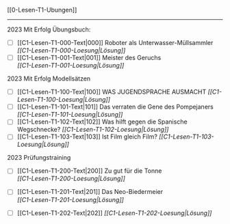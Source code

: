 [[0-Lesen-T1-Ubungen]]

---

2023 Mit Erfolg Übungsbuch:
- [ ] [[C1-Lesen-T1-000-Text|000]] Roboter als Unterwasser-Müllsammler
    *[[C1-Lesen-T1-000-Loesung|Lösung]]* 
- [ ] [[C1-Lesen-T1-001-Text|001]] Meister des Geruchs  
    *[[C1-Lesen-T1-001-Loesung|Lösung]]* 

2023 Mit Erfolg Modellsätzen
- [ ] [[C1-Lesen-T1-100-Text|100]] WAS JUGENDSPRACHE AUSMACHT
    *[[C1-Lesen-T1-100-Loesung|Lösung]]* 
- [ ] [[C1-Lesen-T1-101-Text|101]] Das verraten die Gene des Pompejaners
    *[[C1-Lesen-T1-101-Loesung|Lösung]]* 
- [ ] [[C1-Lesen-T1-102-Text|102]] Was hilft gegen die Spanische Wegschnecke?
    *[[C1-Lesen-T1-102-Loesung|Lösung]]* 
- [ ] [[C1-Lesen-T1-103-Text|103]] Ist Film gleich Film?
    *[[C1-Lesen-T1-103-Loesung|Lösung]]* 

2023 Prüfungstraining
- [ ] [[C1-Lesen-T1-200-Text|200]] Zu gut für die Tonne  
    *[[C1-Lesen-T1-200-Loesung|Lösung]]* 
- [ ] [[C1-Lesen-T1-201-Text|201]] Das Neo-Biedermeier  
    *[[C1-Lesen-T1-201-Loesung|Lösung]]* 
- [ ] [[C1-Lesen-T1-202-Text|202]] 
    *[[C1-Lesen-T1-202-Loesung|Lösung]]* 

